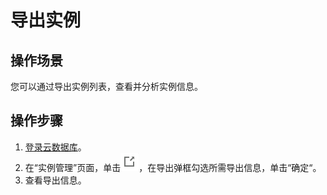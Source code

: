 # 导出实例<a name="rds_05_0017"></a>

## 操作场景<a name="section17375927183"></a>

您可以通过导出实例列表，查看并分析实例信息。

## 操作步骤<a name="section97692161513"></a>

1.  [登录云数据库](https://support.huaweicloud.com/qs-rds/rds_login.html)。
2.  在“实例管理”页面，单击![](figures/导出.png)，在导出弹框勾选所需导出信息，单击“确定“。
3.  查看导出信息。

